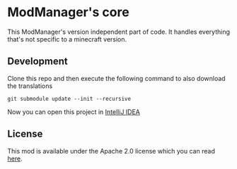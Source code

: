 # ModManager's core

This ModManager's version independent part of code. It handles everything that's not specific to a minecraft version.

## Development

Clone this repo and then execute the following command to also 
download the translations

```shell
git submodule update --init --recursive
```

Now you can open this project in [IntelliJ IDEA](https://www.jetbrains.com/idea/)

## License

This mod is available under the Apache 2.0 license which you can read [here](LICENSE).